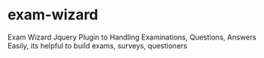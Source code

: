 # exam-wizard
Exam Wizard Jquery Plugin to Handling Examinations, Questions, Answers Easily, its helpful to build exams,  surveys, questioners 
